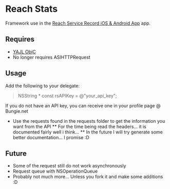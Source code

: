 # Reach Stats

Framework use in the [Reach Service Record iOS & Android App](http://reachservicerecord.com) app.

## Requires

* [YAJL ObjC](https://github.com/gabriel/yajl-objc)
* No longer requires ASIHTTPRequest

## Usage

Add the following to your delegate: 
> NSString * const rsAPIKey = @"your_api_key"; 

If you do not have an API key, you can receive one in your profile page @ Bungie.net
* Use the requests found in the requests folder to get the information you want from the API
** For the time being read the headers... it is documented fairly well i think...
** In the future I will try generate some better documentation... I promise :D

## Future

* Some of the request still do not work asynchronously
* Request queue with NSOperationQueue
* Probably not much more... Unless you fork it and make some additions :D
